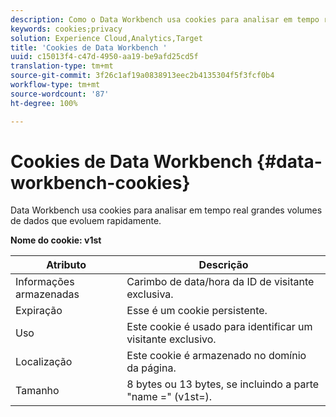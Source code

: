 ```yaml
---
description: Como o Data Workbench usa cookies para analisar em tempo real grandes volumes de dados que evoluem rapidamente.
keywords: cookies;privacy
solution: Experience Cloud,Analytics,Target
title: 'Cookies de Data Workbench '
uuid: c15013f4-c47d-4950-aa19-be9afd25cd5f
translation-type: tm+mt
source-git-commit: 3f26c1af19a0838913eec2b4135304f5f3fcf0b4
workflow-type: tm+mt
source-wordcount: '87'
ht-degree: 100%

---
```



# Cookies de Data Workbench {#data-workbench-cookies}

Data Workbench usa cookies para analisar em tempo real grandes volumes de dados que evoluem rapidamente.

**Nome do cookie: v1st**

| Atributo | Descrição |
|---|---|
| Informações armazenadas | Carimbo de data/hora da ID de visitante exclusiva. |
| Expiração | Esse é um cookie persistente. |
| Uso | Este cookie é usado para identificar um visitante exclusivo. |
| Localização | Este cookie é armazenado no domínio da página. |
| Tamanho | 8 bytes ou 13 bytes, se incluindo a parte &quot;name =&quot; (v1st=). |

